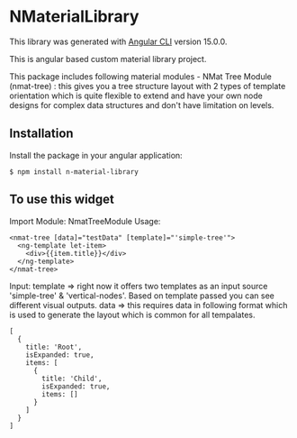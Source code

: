 # NMaterialLibrary

This library was generated with [Angular CLI](https://github.com/angular/angular-cli) version 15.0.0.

This is angular based custom material library project.

This package includes following material modules -
NMat Tree Module (nmat-tree) : this gives you a tree structure layout with 2 types of template orientation which is quite flexible to extend and have your own node designs for complex data structures and don't have limitation on levels.

## Installation

Install the package in your angular application:

```shell
$ npm install n-material-library
```

## To use this widget

Import Module: NmatTreeModule 
Usage: 
```shell
<nmat-tree [data]="testData" [template]="'simple-tree'">
  <ng-template let-item>
    <div>{{item.title}}</div>
  </ng-template>
</nmat-tree>
```
Input:
template => right now it offers two templates as an input source 'simple-tree' & 'vertical-nodes'. Based on template passed you can see different visual outputs.
data => this requires data in following format which is used to generate the layout which is common for all tempalates.
```shell
[
  {
    title: 'Root',
    isExpanded: true,
    items: [
      {
        title: 'Child',
        isExpanded: true,
        items: []
      }
    ]
  }
]
```
